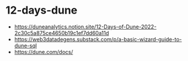 # 12-days-dune

- https://duneanalytics.notion.site/12-Days-of-Dune-2022-2c30c5a875ce4650b19c1ef7dd60a11d
- https://web3datadegens.substack.com/p/a-basic-wizard-guide-to-dune-sql
- https://dune.com/docs/
